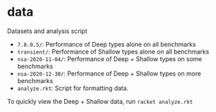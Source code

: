 data
===

Datasets and analysis script

- `7.8.0.5/`: Performance of Deep types alone on all benchmarks
- `transient/`: Performance of Shallow types alone on all benchmarks
- `nsa-2020-11-04/`: Performance of Deep + Shallow types on some benchmarks
- `nsa-2020-12-30/`: Performance of Deep + Shallow types on more benchmarks
- `analyze.rkt`: Script for formatting data.

To quickly view the Deep + Shallow data, run `racket analyze.rkt`

